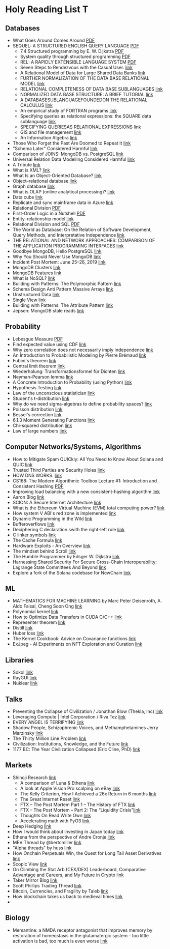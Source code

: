 # Holy Reading List T
## Databases
- What Goes Around Comes Around [PDF](SH05.pdf)
- SEQUEL: A STRUCTURED ENGLISH QUERY LANGUAGE [PDF](800296.811515.pdf) 
  - 7.4 Structured programming by E. W. Dijkstra [PDF](nato1969.PDF)
  - System quality through structured programming [PDF](14799921480037.pdf)
  - REL: A RAPIDLY EXTENSIBLE LANGUAGE SYSTEM [PDF](800195805947.pdf)
  - Seven Steps to Rendezvous with the Casual User. [link](https://stacks.stanford.edu/file/cp353fq9623/cp353fq9623.pdf)
  - A Relational Model of Data for Large Shared Data Banks [link](https://www.seas.upenn.edu/~zives/03f/cis550/codd.pdf)
  - FURTHER NORMALIZATION OF THE DATA BASE RELATIONAL MODEL [link](https://forum.thethirdmanifesto.com/wp-content/uploads/asgarosforum/987737/00-efc-further-normalization.pdf)
  - RELATIONAL COMPLETENESS OF DATA BASE SUBLANGUAGES [link](https://iremi.univ-reunion.fr/IMG/pdf/codd1970.pdf)
  - NORMALIZED DATA BASE STRUCTURE: A BRIEF TUTORIAL [link](https://dl.acm.org/doi/pdf/10.1145/1734714.1734716)
  - A DATABASESUBLANGUAGEFOUNDEDON THE RELATIONAL CALCULUS [link](https://dl.acm.org/doi/pdf/10.1145/1734714.1734718)
  - An empirical study of FORTRAN programs [link](https://www.cs.tufts.edu/~nr/cs257/archive/don-knuth/empirical-fortran.pdf)
  - Specifying queries as relational expressions: the SQUARE data sublanguage [link](https://dl.acm.org/doi/pdf/10.1145/361219.361221)
  - SPECIFYING QUERIESAS RELATIONAL EXPRESSIONS [link](https://dl.acm.org/doi/pdf/10.1145/951761.951765)
  - GIS and file management [link](https://dl.acm.org/doi/pdf/10.1145/800256.810686)
  - An Information Algebra [link](https://dl.acm.org/doi/pdf/10.1145/366920.366935)
- Those Who Forget the Past Are Doomed to Repeat It [link](https://www.enterprisedb.com/blog/those-who-forget-past-are-doomed-repeat-it) 
- "Schema Later" Considered Harmful [link](https://www.enterprisedb.com/blog/schema-later-considered-harmful) 
- Comparison of JOINS: MongoDB vs. PostgreSQL [link](https://www.enterprisedb.com/blog/comparison-joins-mongodb-vs-postgresql)
- Universal Relation Data Modelling Considered Harmful [link](https://www.enterprisedb.com/blog/universal-relation-data-modelling-considered-harmful)
- A Tribute [link](http://www09.sigmod.org/sigmod/codd-tribute.html)
- What is XML? [link](https://aws.amazon.com/what-is/xml/#:~:text=Mit%20Extensible%20Markup%20Language%20)
- What Is an Object-Oriented Database? [link](https://www.mongodb.com/databases/what-is-an-object-oriented-database)
- Object–relational database [link](https://en.wikipedia.org/wiki/Object%E2%80%93relational_database)
- Graph database [link](https://en.wikipedia.org/wiki/Graph_database)
- What is OLAP (online analytical processing)? [link](https://www.ibm.com/topics/olap)
- Data cube [link](https://en.wikipedia.org/wiki/Data_cube)
- Replicate and sync mainframe data in Azure [link](https://learn.microsoft.com/en-us/azure/architecture/reference-architectures/migration/sync-mainframe-data-with-azure)
- Relational Division [PDF](celko2015.pdf)
- First-Order Logic in a Nutshell [PDF](Nutshell.pdf)
- Entity–relationship model [link](https://en.wikipedia.org/wiki/Entity%E2%80%93relationship_model)
- Relational Division and SQL [PDF](division.pdf)
- The World as Database: On the Relation of Software Development, Query Methods, and Interpretative Independence [link](https://www.tg.ethz.ch/fileadmin/redaktion/dokumente/PDF_Files/2012_Gugerli_World_As_Database.pdf)
- THE RELATIONAL AND NETWORK APPROACHES: COMPARISON OF THE APPLICATION PROGRAMMING INTERFACES [link](date1975.pdf)
- Goodbye MongoDB, Hello PostgreSQL [link](https://developer.olery.com/blog/goodbye-mongodb-hello-postgresql/)
- Why You Should Never Use MongoDB [link](http://www.sarahmei.com/blog/2013/11/11/why-you-should-never-use-mongodb/)
- Incident Post Mortem: June 25–26, 2019 [link](https://www.coinbase.com/blog/incident-post-mortem-june-25-26-2019)
- MongoDB Clusters [link](https://www.mongodb.com/basics/clusters) 
- MongoDB Features [link](https://www.mongodb.com/features) 
- What is NoSQL? [link](https://www.mongodb.com/nosql-explained) 
- Building with Patterns: The Polymorphic Pattern [link](https://www.mongodb.com/developer/products/mongodb/polymorphic-pattern/) 
- Schema Design Anti Pattern Massive Arrays [link](https://www.mongodb.com/developer/products/mongodb/schema-design-anti-pattern-massive-arrays/?_ga=2.121458568.1860177452.1713925900-424936380.1713925900) 
- Unstructured Data [link](https://www.mongodb.com/unstructured-data) 
- Single View [link](https://www.mongodb.com/solutions/use-cases/single-view) 
- Building with Patterns: The Attribute Pattern [link](https://www.mongodb.com/developer/products/mongodb/attribute-pattern/) 
- Jepsen: MongoDB stale reads [link](https://aphyr.com/posts/322-jepsen-mongodb-stale-reads)

## Probability
- Lebesgue Measure [PDF](LebesgueMeasure.pdf)
- Find expected value using CDF [link](https://stats.stackexchange.com/questions/10159/find-expected-value-using-cdf)
- Why zero correlation does not necessarily imply independence [link](https://stats.stackexchange.com/questions/179511/why-zero-correlation-does-not-necessarily-imply-independence)
- An Introduction to Probabilistic Modeling by Pierre Brémaud [link](https://link.springer.com/book/10.1007/978-1-4612-1046-7)
- Fubini's theorem [link](https://en.wikipedia.org/wiki/Fubini%27s_theorem)
- Central limit theorem [link](https://en.wikipedia.org/wiki/Central_limit_theorem)
- Wiederholung: Transformationsformel für Dichten [link](https://www.ml.uni-saarland.de/Lectures/MfI3-WS11/ZusatzHerleitungVerteilungen.pdf)
- Neyman–Pearson lemma [link](https://en.wikipedia.org/wiki/Neyman–Pearson_lemma)
- A Concrete Introduction to Probability (using Python) [link](https://gist.github.com/jteichma/a9c2621e0a27faf1b8a885c039120778)
- Hypothesis Testing [link](https://www.randomservices.org/random/hypothesis/index.html)
- Law of the unconscious statistician [link](https://en.wikipedia.org/wiki/Law_of_the_unconscious_statistician)
- Student's t-distribution [link](https://en.wikipedia.org/wiki/Student%27s_t-distribution)
- Why do we need sigma-algebras to define probability spaces? [link](https://stats.stackexchange.com/questions/199280/why-do-we-need-sigma-algebras-to-define-probability-spaces)
- Poisson distribution [link](https://en.wikipedia.org/wiki/Poisson_distribution)
- Bessel's correction [link](https://en.wikipedia.org/wiki/Bessel%27s_correction)
- 6.1.3 Moment Generating Functions [link](https://www.probabilitycourse.com/chapter6/6_1_3_moment_functions.php)
- Chi-squared distribution [link](https://en.wikipedia.org/wiki/Chi-squared_distribution)
- Law of large numbers [link](https://en.wikipedia.org/wiki/Law_of_large_numbers)

  
## Computer Networks/Systems, Algorithms
- How to Mitigate Spam QUICkly: All You Need to Know About Solana and QUIC [link](https://www.helius.dev/blog/all-you-need-to-know-about-solana-and-quic)
- Trusted Third Parties are Security Holes [link](https://nakamotoinstitute.org/library/trusted-third-parties)
- HOW DNS WORKS. [link](https://howdns.works)
- CS168: The Modern Algorithmic Toolbox Lecture #1: Introduction and Consistent Hashing [PDF](chn.pdf)
- Improving load balancing with a new consistent-hashing algorithm [link](https://medium.com/vimeo-engineering-blog/improving-load-balancing-with-a-new-consistent-hashing-algorithm-9f1bd75709ed)
- Aaron Blog [link](https://spclr.ch)
- SCION: A Secure Internet Architecture [link](SCION-book.pdf)
- What is the Ethereum Virtual Machine (EVM) total computing power? [link](https://ethereum.stackexchange.com/questions/97798/what-is-the-ethereum-virtual-machine-evm-total-computing-power) 
- How system V ABI's red zone is implemented [link](https://stackoverflow.com/a/57466509)
- Dynamic Programming in the Wild [link](https://lukas-moeller.ch/blog/dp-in-the-wild)
- Bufferoverflows [link](https://www.spclr.ch/bufferoverflows)
- Deciphering C declaration swith the right-left rule [link](https://www.herzamos.ch/c/system-programming/2021/12/27/deciphering-C-declaration.html)
- C linker symbols [link](https://www.herzamos.ch/c/system-programming/2022/01/03/linker_symbols.html)
- The Cache Formula [link](https://chluebi.com/posts/thecacheformula/)
- Hardware Exploits - An Overview [link](https://dwuest.com/blog/hardware-exploits/)
- The mindset behind Scroll [link](https://hackmd.io/@yezhang/B167uMZRs)
- The Humble Programmer by Edsger W. Dijkstra [link](https://www.cs.utexas.edu/~EWD/transcriptions/EWD03xx/EWD340.html)
- Harnessing Shared Security For Secure Cross-Chain Interoperability: Lagrange State Committees And Beyond [link](https://hackmd.io/@emmanuel-awosika/harnessing-shared-security-for-secure-blockchain-interoperability)
- Explore a fork of the Solana codebase for NewChain [link](https://forum.makerdao.com/t/explore-a-fork-of-the-solana-codebase-for-newchain/21822)
  
## ML
- MATHEMATICS FOR MACHINE LEARNING by Marc Peter Deisenroth, A. Aldo Faisal, Cheng Soon Ong [link](https://mml-book.github.io/book/mml-book.pdf)
- Polynomial kernel [link](https://en.wikipedia.org/wiki/Polynomial_kernel)
- How to Optimize Data Transfers in CUDA C/C++ [link](https://developer.nvidia.com/blog/how-optimize-data-transfers-cuda-cc/)
- Representer theorem [link](https://en.wikipedia.org/wiki/Representer_theorem)
- Distill [link](https://distill.pub)
- Huber loss [link](https://en.wikipedia.org/wiki/Huber_loss)
- The Kernel Cookbook: Advice on Covariance functions [link](https://www.cs.toronto.edu/~duvenaud/cookbook/)
- ExJpeg - AI Experiments on NFT Exploration and Curation [link](https://www.libevm.com/2022/01/31/exjpeg-ai-experiments-nft-exploration-curation/)

  
## Libraries
- Sokol [link](https://github.com/floooh/sokol)
- RayGUI [link](https://github.com/raysan5/raygui)
- Nuklear [link](https://github.com/vurtun/nuklear)

## Talks
- Preventing the Collapse of Civilization / Jonathan Blow (Thekla, Inc) [link](https://youtu.be/ZSRHeXYDLko?feature=shared) 
- Leveraging Compute | Intel Corporation / Riva Tez [link](https://youtu.be/p9KuBE0ez2M?feature=shared)
- EVERY ANGEL IS TERRIFYING [link](https://youtu.be/FECyn_sGk4M?feature=shared) 
- Shadow People, Schizophrenic Voices, and Methamphetamines Jerry Marzinsky [link](https://youtu.be/3AjXIbLh8vA?feature=shared)
- The Thirty Million Line Problem [link](https://www.youtube.com/watch?v=kZRE7HIO3vk&pp=ygUXdGhlIHRoaXJ5IG1pbGxpb24gbGluZSA%3D)
- Civilization: Institutions, Knowledge, and the Future [link](https://www.youtube.com/watch?v=ACdYmuFyjWM&pp=ygUzY2l2aWxpemF0aW9ucyBpbnN0aXR1dGlvbnMga25vd2xlZGdlIGFuZCB0aGUgZnV0dXJl)
- 1177 BC: The Year Civilization Collapsed (Eric Cline, PhD) [link](https://www.youtube.com/watch?v=bRcu-ysocX4&pp=ygUnMTE3NyBiYyB0aGUgeWVhciBjaXZpbGl6YXRpb24gY29sbGFwc2Vk)

## Markets
- Shinoji Research [link](http://shinoji-research.com)
  - A comparison of Luna & Ethena [link](http://shinoji-research.com/2024/04/03/a-comparison-of-luna-ethena/) 
  - A look at Apple Vision Pro scalping on eBay [link](http://shinoji-research.com/2024/04/23/a-look-at-apple-vision-pro-scalping-on-ebay/) 
  - The Kelly Criterion, How I Achieved a 26x Return in 6 months [link](http://shinoji-research.com/2021/09/05/the-kelly-criterion-how-i-achieved-a-26x-return-in-6-months/) 
  - The Great Internet Reset [link](http://shinoji-research.com/2021/09/05/the-great-internet-reset/) 
  - FTX – The Post Mortem Part 1 – The History of FTX [link](http://shinoji-research.com/2022/11/08/ftx-the-post-mortem-part-1-the-history-of-ftx/) 
  - FTX – The Post Mortem – Part 2: The “Liquidity Crisis”[link](http://shinoji-research.com/2022/11/10/ftx-the-post-mortem-part-2-the-liquidity-crisis/) 
  - Thoughts On Read Write Own [link](http://shinoji-research.com/2024/02/10/thoughts-on-read-write-own/) 
  - Accelerating math with PyO3 [link](http://shinoji-research.com/2023/10/16/accelerating-math-with-pyo3/) 
- Deep Hedging [link](https://gist.github.com/jteichma/29ffd4566e1f4349ce5f6a9c87bbbda1)
- How I would think about investing in Japan today [link](https://x.com/sershokunin/status/1773383975026798903)
- Ethena from the perspective of Andre Cronje [link](https://x.com/AndreCronjeTech/status/1775398490404724914) 
- MEV Thread by @bertcmiller [link](https://x.com/bertcmiller/status/1402665992422047747)
- "Alpha threads" by huss [link](https://x.com/Husslin_/status/1517914993165017090)
- How Onchain Perpetuals Win, the Quest for Long Tail Asset Derivatives [link](https://paragraph.xyz/@raybeezy/how-onchain-perpetuals-win,-the-quest-for-long-tail-asset-derivatives)
- Scopic View [link](https://scopicview.substack.com/)
- On Climbing the Stat Arb (CEX/DEX) Leaderboard, Comparative Advantage and Careers, and My Future in Crypto [link](https://www.ddmckinnon.com/2024/01/25/on-climbing-the-stat-arb-cex-dex-leaderboard-comparative-advantage-and-careers-and-my-future-in-crypto/_)
- Taker Mirror Blog [link](https://taker.mirror.xyz/)
- Scott Phillips Trading Thread [link](https://x.com/ScottPh77711570/status/1777284341535818103)
- Bitcoin, Currencies, and Fragility by Taleb [link](https://www.fooledbyrandomness.com/BTC-QF.pdf)
- How blockchain takes us back to medieval times [link](https://www.ft.com/content/5ec32986-1872-3828-9f67-465019d97044)
- 

## Biology
- Memantine: a NMDA receptor antagonist that improves memory by restoration of homeostasis in the glutamatergic system - too little activation is bad, too much is even worse [link](https://www.sciencedirect.com/science/article/abs/pii/S0028390807002298?via%3Dihub)
